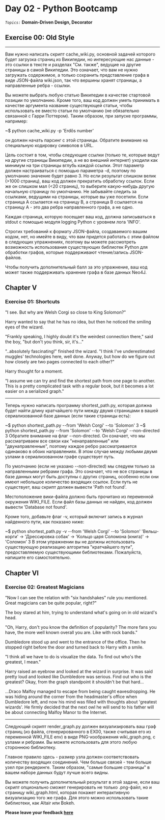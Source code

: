 # Day 02 - Python Bootcamp
*`Topics:`* **Domain-Driven Design, Decorator**

## Exercise 00: Old Style

-----

Вам нужно написать скрипт cache_wiki.py, основной задачей которого будет загрузка страниц из Википедии, но интересующие нас данные - это ссылки в тексте и разделах "См. также", ведущие на другие страницы в самой Википедии. Это означает, что вам не нужно загружать содержимое, а только сохранить представление графа в виде JSON-файла wiki.json, так что вершины хранят страницы, а направленные ребра - ссылки.

Вы можете выбрать любую статью Википедии в качестве стартовой позиции по умолчанию. Кроме того, ваш код должен уметь принимать в качестве аргумента название существующей статьи, чтобы использовать ее вместо статьи по умолчанию (не обязательно связанной с Гарри Поттером). Таким образом, при запуске программы, например:

~$ python cache_wiki.py -p 'Erdős number'

он должен начать парсинг с этой страницы. Обратите внимание на специальную кодировку символов в URL.

Цель состоит в том, чтобы следующие ссылки (только те, которые ведут на другие страницы Википедии, а не во внешний интернет) уходили как минимум на три страницы вглубь каждой ссылки. Этот параметр должен настраиваться с помощью параметра -d, поэтому по умолчанию значение будет равно 3. Но если результат слишком велик (>1000 страниц), ваш код должен прекратить обработку ссылок. Если же он слишком мал (<20 страниц), то выберите какую-нибудь другую начальную страницу по умолчанию. Не забывайте следить за ссылками, ведущими на страницы, которые вы уже посетили. Если страница A ссылается на страницу B, а страница B ссылается на страницу A - это два ребра направленного графа, а не одно.

Каждая страница, которую посещает ваш код, должна записываться в stdout с помощью модуля logging Python с уровнем лога 'INFO'.


Строгих требований к формату JSON-файла, создаваемого вашим кодом, нет, но имейте в виду, что вам придется работать с этим файлом в следующих упражнениях, поэтому вы можете рассмотреть возможность использования существующих библиотек Python для обработки графов, которые поддерживают чтение/запись JSON-файлов.

Чтобы получить дополнительный балл за это упражнение, ваш код может также поддерживать хранение графа в базе данных Neo4J.

<h2 id="chapter-v" >Chapter V</h2>
<h3 id="ex01">Exercise 01: Shortcuts</h3>

 "I see. But why are Welsh Corgi so close to King Solomon?"

Harry wanted to say that he has no idea, but then he noticed the smiling eyes of the wizard. 

 "Frankly speaking, I highly doubt it's the weirdest connection there," said the boy, "but
 don't you think, sir, it's..."
 
 "..absolutely fascinating!" finished the wizard. "I think I've underestimated muggles'
 technologies here, well done. Anyway, but how do we figure out how closely are two pages 
 connected to each other?"

Harry thought for a moment. 

 "I assume we can try and find the shortest path from one page to another. This is a pretty
 complicated task with a regular book, but it becomes a lot easier on a serialized graph."

-----

Теперь нужно написать программу shortest_path.py, которая должна будет найти длину кратчайшего пути между двумя страницами в вашей сериализованной базе данных (если такие страницы есть):

~$ python shortest_path.py --from 'Welsh Corgi' --to 'Solomon'
3
~$ python shortest_path.py --from 'Solomon' --to 'Welsh Corgi' --non-directed
3
Обратите внимание на флаг --non-directed. Он означает, что мы рассматриваем все связи как "ненаправленные" или "двунаправленные", поэтому каждое ребро рассматривается одинаково в обоих направлениях. В этом случае между любыми двумя узлами в сериализованном графе существует путь.

По умолчанию (если не указано --non-directed) мы следуем только за направленными ребрами графа. Это означает, что не все страницы в базе данных могут быть доступны с других страниц, особенно если они имеют небольшое количество входящих ссылок. Если путь не существует, ваш скрипт должен вывести 'Path not found'.

Местоположение вики-файла должно быть прочитано из переменной окружения WIKI_FILE. Если файл базы данных не найден, код должен вывести 'Database not found'.

Кроме того, добавьте флаг -v, который включит запись в журнал найденного пути, как показано ниже:

~$ python shortest_path.py -v --from 'Welsh Corgi' --to 'Solomon'
'Вельш-корги' -> 'Дрессировка собак' -> 'Кольцо царя Соломона (книга)' -> 'Соломон'
3
В этом упражнении вы не должны использовать существующую реализацию алгоритма "кратчайшего пути", предоставляемую существующими библиотеками. Пожалуйста, напишите его самостоятельно.


<h2 id="chapter-vi" >Chapter VI</h2>
<h3 id="ex01">Exercise 02: Greatest Magicians</h3>

  "Now I can see the relation with "six handshakes" rule you mentioned. Great magicians 
 can be quite popular, right?"

The boy stared at him, trying to understand what's going on in old wizard's head.

 "Oh, Harry, don't you know the definition of popularity? The more fans you have, the more
 well known overall you are. Like with rock bands."

Dumbledore stood up and went to the entrance of the office. Then he stopped right before the door
and turned back to Harry with a smile.

 "I think all we have to do is visualize the data. To find out who's the greatest, I mean."

Harry raised an eyebrow and looked at the wizard in surprise. It was said pretty loud and looked
like Dumbledore was serious. Find out who is the greatest? Okay, from the graph standpoint it
shouldn't be that hard...

...Draco Malfoy managed to escape from being caught eavesdropping. He was hiding around the corner
from the headmaster's office when Dumbledore left, and now his mind was filled with thoughts about
'greatest wizards'. He firmly decided that the next owl he will send to his father will be about 
connecting Malfoy Manor to the Internet.

-----

Следующий скрипт render_graph.py должен визуализировать ваш граф страниц (из файла, сгенерированного в EX00, также считывая его из переменной WIKI_FILE env) в виде PNG-изображения wiki_graph.png, с узлами и ребрами. Вы можете использовать для этого любую стороннюю библиотеку.

Главное правило здесь - размер узла должен соответствовать количеству входящих соединений. Чем больше связей - тем больше узел при рендеринге. Таким образом, "самые большие страницы" в вашем наборе данных будут лучше всего видны.

Вы можете получить дополнительный результат в этой задаче, если ваш скрипт опционально сможет генерировать не только .png-файл, но и страницу wiki_graph.html, которая покажет интерактивную визуализацию того же графа. Для этого можно использовать такие библиотеки, как Altair или Bokeh.


**Please leave your feedback [here](https://forms.gle/ZmAjM5qJ3uEnADen6)**
